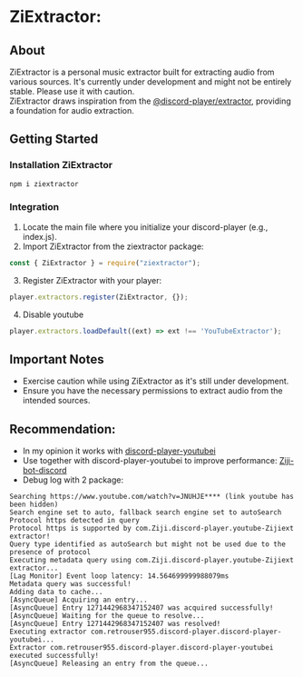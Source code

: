 # ZiExtractor:
## About 
ZiExtractor is a personal music extractor built for extracting audio from various sources. It's currently under development and might not be entirely stable. Please use it with caution.  
ZiExtractor draws inspiration from the [@discord-player/extractor](https://www.npmjs.com/package/@discord-player/extractor), providing a foundation for audio extraction.
## Getting Started
### Installation ZiExtractor
```bash
npm i ziextractor
```
### Integration
1. Locate the main file where you initialize your discord-player (e.g., index.js).
2. Import ZiExtractor from the ziextractor package:
```js
const { ZiExtractor } = require("ziextractor");
```
3. Register ZiExtractor with your player:
```js
player.extractors.register(ZiExtractor, {});
```
4. Disable youtube
```js
player.extractors.loadDefault((ext) => ext !== 'YouTubeExtractor');
```
## Important Notes
* Exercise caution while using ZiExtractor as it's still under development.
* Ensure you have the necessary permissions to extract audio from the intended sources.
## Recommendation: 
* In my opinion it works with [discord-player-youtubei](https://github.com/retrouser955/discord-player-youtubei)
* Use together with discord-player-youtubei to improve performance: [Ziji-bot-discord](https://github.com/zijipia/Ziji-bot-discord/blob/main/index.js#L19)
* Debug log with 2 package:
```
Searching https://www.youtube.com/watch?v=JNUHJE**** (link youtube has been hidden)
Search engine set to auto, fallback search engine set to autoSearch
Protocol https detected in query
Protocol https is supported by com.Ziji.discord-player.youtube-Zijiext extractor!
Query type identified as autoSearch but might not be used due to the presence of protocol
Executing metadata query using com.Ziji.discord-player.youtube-Zijiext extractor...
[Lag Monitor] Event loop latency: 14.564699999988079ms
Metadata query was successful!
Adding data to cache...
[AsyncQueue] Acquiring an entry...
[AsyncQueue] Entry 1271442968347152407 was acquired successfully!
[AsyncQueue] Waiting for the queue to resolve...
[AsyncQueue] Entry 1271442968347152407 was resolved!
Executing extractor com.retrouser955.discord-player.discord-player-youtubei...
Extractor com.retrouser955.discord-player.discord-player-youtubei executed successfully!
[AsyncQueue] Releasing an entry from the queue...
```
